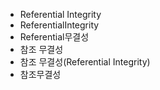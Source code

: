 ﻿- Referential Integrity
- ReferentialIntegrity
- Referential무결성
- 참조 무결성
- 참조 무결성(Referential Integrity) 
- 참조무결성
